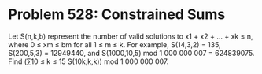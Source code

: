 # Problem 528: Constrained Sums
Let S(n,k,b) represent the number of valid solutions to x1 + x2 + ... +
xk ≤ n, where 0 ≤ xm ≤ bm for all 1 ≤ m ≤ k. For example, S(14,3,2) =
135, S(200,5,3) = 12949440, and S(1000,10,5) mod 1 000 000 007 =
624839075. Find (∑10 ≤ k ≤ 15 S(10k,k,k)) mod 1 000 000 007.
